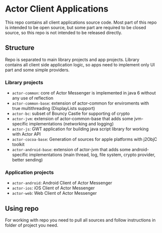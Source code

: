 # Actor Client Applications
This repo contains all client applications source code. Most part of this repo is intended to be open source, but some part are required to be closed source, so this repo is not intended to be released directly.


## Structure
Repo is separated to main library projects and app projects. Library contains all client side application logic, so apps need to implement only UI part and some simple providers.

### Library projects
* ```actor-common```: core of Actor Messenger is implemented in java 6 without any use of reflection
* ```actor-common-base```: extension of actor-common for enviroments with true multithreading (DisplayLists support)
* ```actor-bc```: subset of Bouncy Castle for supporting of crypto
* ```actor-jvm```: extension of actor-common-base that adds some jvm-specific implementations (networking and logging)
* ```actor-js```: GWT application for building java script library for working with Actor API
* ```actor-cocoa-base```: Generation of sources for apple platforms with j2ObjC toolkit
* ```actor-android-base```: extension of actor-jvm that adds some android-specific implementations (main thread, log, file system, crypto provider, better sending)

### Application projects
* ```actor-android```: Android Client of Actor Messenger
* ```actor-ios```: iOS Client of Actor Messenger
* ```actor-web```: Web Client of Actor Messenger

## Using repo
For working with repo you need to pull all sources and follow instructions in folder of project you need.
